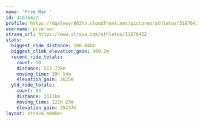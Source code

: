 ```yaml
---
name: 'Prze Mar '
id: 31876422
profile: https://dgalywyr863hv.cloudfront.net/pictures/athletes/31876422/22548952/4/large.jpg
username: prze-mar
strava_url: https://www.strava.com/athletes/31876422
stats:
  biggest_ride_distance: 180.04km
  biggest_climb_elevation_gain: 969.2m
  recent_ride_totals:
    count: 10
    distance: 513.73km
    moving_time: 19h 14m
    elevation_gain: 2625m
  ytd_ride_totals:
    count: 84
    distance: 3111km
    moving_time: 122h 23m
    elevation_gain: 25237m
layout: strava_member
--- 
```

